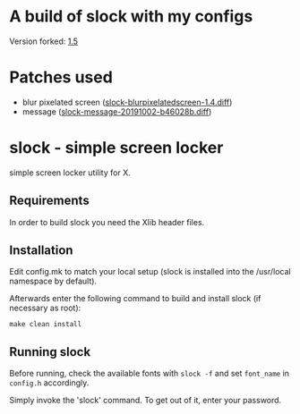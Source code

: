 # A build of slock with my configs
Version forked: [1.5](https://dl.suckless.org/tools/slock-1.5.tar.gz)

# Patches used

* blur pixelated screen ([slock-blurpixelatedscreen-1.4.diff][blur])
* message ([slock-message-20191002-b46028b.diff][message])

[blur]: https://tools.suckless.org/slock/patches/blur-pixelated-screen/slock-blur_pixelated_screen-1.4.diff
[message]: https://tools.suckless.org/slock/patches/message/slock-message-20191002-b46028b.diff


slock - simple screen locker
============================
simple screen locker utility for X.


Requirements
------------
In order to build slock you need the Xlib header files.


Installation
------------
Edit config.mk to match your local setup (slock is installed into
the /usr/local namespace by default).

Afterwards enter the following command to build and install slock
(if necessary as root):

    make clean install


Running slock
-------------
Before running, check the available fonts with `slock -f`
and set `font_name` in `config.h` accordingly.

Simply invoke the 'slock' command. To get out of it, enter your password.
